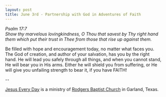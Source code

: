 ```yaml
---
layout: post
title: June 3rd - Partnership with God in Adventures of Faith
---
```


_Psalm 17:7  
Show thy marvelous lovingkindness, O Thou that savest by Thy right
hand them which put their trust in Thee from those that rise up
against them._

Be filled with hope and encouragement today, no matter what faces
you. The God of creation, and author of your salvation, has you by
the right hand. He will lead you safely through all things, and when
you cannot stand, He will bear you in His arms. Either he will shield
you from suffering, or He will give you unfailing strength to bear it,
if you have FAITH!

 --

<a href=http://jesuseveryday.net>Jesus Every Day</a> is a ministry of <a href=http://rodgersbaptist.net>Rodgers Baptist Church</a> in Garland, Texas.
